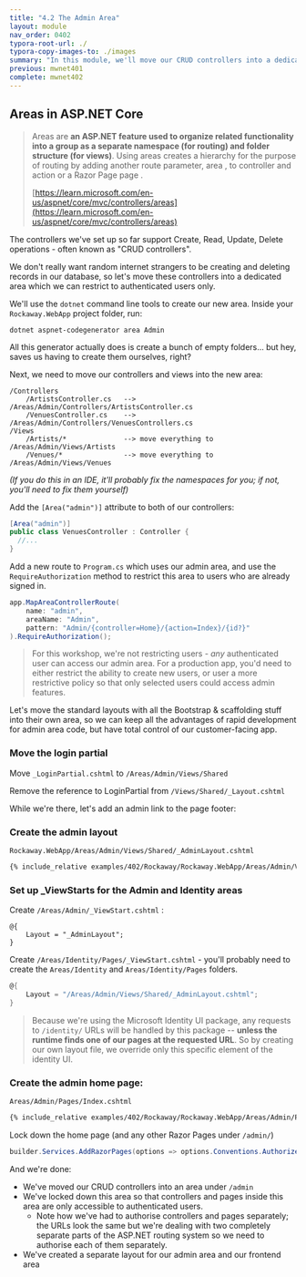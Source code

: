 ```yaml
---
title: "4.2 The Admin Area"
layout: module
nav_order: 0402
typora-root-url: ./
typora-copy-images-to: ./images
summary: "In this module, we'll move our CRUD controllers into a dedicated area called Admin, and secure this area so it's only available to authenticated users."
previous: mwnet401
complete: mwnet402
---
```


## Areas in ASP.NET Core

> Areas are **an ASP.NET feature used to organize related functionality into a group as a separate namespace (for routing) and folder structure (for views)**. Using areas creates a hierarchy for the purpose of routing by adding another route parameter, area , to controller and action or a Razor Page page .
>
> [https://learn.microsoft.com/en-us/aspnet/core/mvc/controllers/areas](https://learn.microsoft.com/en-us/aspnet/core/mvc/controllers/areas)

The controllers we've set up so far support Create, Read, Update, Delete operations - often known as "CRUD controllers". 

We don't really want random internet strangers to be creating and deleting records in our database, so let's move these controllers into a dedicated area which we can restrict to authenticated users only.

We'll use the `dotnet` command line tools to create our new area. Inside your `Rockaway.WebApp` project folder, run:

```
dotnet aspnet-codegenerator area Admin
```

All this generator actually does is create a bunch of empty folders... but hey, saves us having to create them ourselves, right?

Next, we need to move our controllers and views into the new area:

```
/Controllers
	/ArtistsController.cs	--> /Areas/Admin/Controllers/ArtistsController.cs
	/VenuesController.cs	--> /Areas/Admin/Controllers/VenuesControllers.cs
/Views
	/Artists/* 				--> move everything to /Areas/Admin/Views/Artists
	/Venues/* 				--> move everything to /Areas/Admin/Views/Venues
```

*(If you do this in an IDE, it'll probably fix the namespaces for you; if not, you'll need to fix them yourself)*

Add the `[Area("admin")]` attribute to both of our controllers:

```csharp
[Area("admin")]
public class VenuesController : Controller {
  //...
}
```

Add a new route to `Program.cs` which uses our admin area, and use the `RequireAuthorization` method to restrict this area to users who are already signed in.

```csharp
app.MapAreaControllerRoute(
    name: "admin",
    areaName: "Admin",
    pattern: "Admin/{controller=Home}/{action=Index}/{id?}"
).RequireAuthorization();
```

> For this workshop, we're not restricting users - *any* authenticated user can access our admin area. For a production app, you'd need to either restrict the ability to create new users, or user a more restrictive policy so that only selected users could access admin features.

Let's move the standard layouts with all the Bootstrap & scaffolding stuff into their own area, so we can keep all the advantages of rapid development for admin area code, but have total control of our customer-facing app.

### Move the login partial

Move `_LoginPartial.cshtml` to `/Areas/Admin/Views/Shared`

Remove the reference to LoginPartial from `/Views/Shared/_Layout.cshtml`

While we're there, let's add an admin link to the page footer:

### Create the admin layout

`Rockaway.WebApp/Areas/Admin/Views/Shared/_AdminLayout.cshtml`

```html
{% include_relative examples/402/Rockaway/Rockaway.WebApp/Areas/Admin/Views/Shared/_AdminLayout.cshtml %}
```

### Set up _ViewStarts for the Admin and Identity areas

Create `/Areas/Admin/_ViewStart.cshtml` :

```
@{
	Layout = "_AdminLayout";
}
```

Create `/Areas/Identity/Pages/_ViewStart.cshtml` - you'll probably need to create the `Areas/Identity` and `Areas/Identity/Pages` folders.

```csharp
@{
    Layout = "/Areas/Admin/Views/Shared/_AdminLayout.cshtml";
}
```

> Because we're using the Microsoft Identity UI package, any requests to `/identity/` URLs will be handled by this package -- **unless the runtime finds one of our pages at the requested URL**. So by creating our own layout file, we override only this specific element of the identity UI.

### Create the admin home page:

`Areas/Admin/Pages/Index.cshtml`

```html
{% include_relative examples/402/Rockaway/Rockaway.WebApp/Areas/Admin/Pages/Index.cshtml %}
```

Lock down the home page (and any other Razor Pages under `/admin/`)

```csharp
builder.Services.AddRazorPages(options => options.Conventions.AuthorizeAreaFolder("admin","/"));
```

And we're done:

* We've moved our CRUD controllers into an area under `/admin`
* We've locked down this area so that controllers and pages inside this area are only accessible to authenticated users.
  * Note how we've had to authorise controllers and pages separately; the URLs look the same but we're dealing with two completely separate parts of the ASP.NET routing system so we need to authorise each of them separately.
* We've created a separate layout for our admin area and our frontend area

